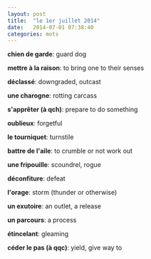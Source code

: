 ```yaml
---
layout: post
title:  "le 1er juillet 2014"
date:   2014-07-01 07:38:40
categories: mots
---
```


**chien de garde**: guard dog

**mettre à la raison**: to bring one to their senses

**déclassé**: downgraded, outcast

**une charogne**: rotting carcass

**s'apprêter (à qch)**: prepare to do something

**oublieux**: forgetful

**le tourniquet**: turnstile

**battre de l'aile**: to crumble or not work out

**une fripouille**: scoundrel, rogue

**déconfiture**: defeat

**l'orage**: storm (thunder or otherwise)

**un exutoire**: an outlet, a release

**un parcours**: a process

**étincelant**: gleaming

**céder le pas (à qqc)**: yield, give way to


